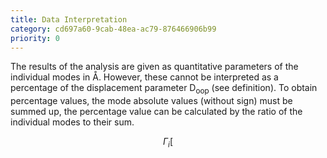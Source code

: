 ```yaml
---
title: Data Interpretation
category: cd697a60-9cab-48ea-ac79-876466906b99
priority: 0
---
```

The results of the analysis are given as quantitative parameters of the individual modes in Å. However, these cannot be interpreted as a percentage of the displacement parameter D<sub>oop</sub> (see definition). To obtain percentage values, the mode absolute values (without sign) must be summed up, the percentage value can be calculated by the ratio of the individual modes to their sum.

```math
\Gamma_{i} [%] = \Gamma_{i} [Å]/\sum_{\Gamma,m}|d_{\gamma}^m|
```